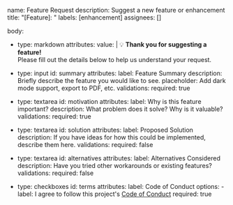 name: Feature Request
description: Suggest a new feature or enhancement
title: "[Feature]: "
labels: [enhancement]
assignees: []

body:
  - type: markdown
    attributes:
      value: |
        💡 **Thank you for suggesting a feature!**  
        Please fill out the details below to help us understand your request.

  - type: input
    id: summary
    attributes:
      label: Feature Summary
      description: Briefly describe the feature you would like to see.
      placeholder: Add dark mode support, export to PDF, etc.
    validations:
      required: true

  - type: textarea
    id: motivation
    attributes:
      label: Why is this feature important?
      description: What problem does it solve? Why is it valuable?
    validations:
      required: true

  - type: textarea
    id: solution
    attributes:
      label: Proposed Solution
      description: If you have ideas for how this could be implemented, describe them here.
    validations:
      required: false

  - type: textarea
    id: alternatives
    attributes:
      label: Alternatives Considered
      description: Have you tried other workarounds or existing features?
    validations:
      required: false

  - type: checkboxes
    id: terms
    attributes:
      label: Code of Conduct
      options:
        - label: I agree to follow this project's [Code of Conduct](../CODE_OF_CONDUCT.md)
          required: true
